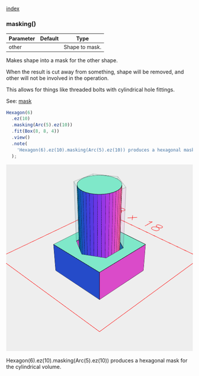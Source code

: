 [index](../../nb/api/index.md)
### masking()
Parameter|Default|Type
---|---|---
|other||Shape to mask.

Makes shape into a mask for the other shape.

When the result is cut away from something, shape will be removed, and other will not be involved in the operation.

This allows for things like threaded bolts with cylindrical hole fittings.

See: [mask](../../nb/api/mask.md)

```JavaScript
Hexagon(6)
  .ez(10)
  .masking(Arc(5).ez(10))
  .fit(Box(8, 8, 4))
  .view()
  .note(
    'Hexagon(6).ez(10).masking(Arc(5).ez(10)) produces a hexagonal mask for the cylindrical volume.'
  );
```

![Image](masking.md.0.png)

Hexagon(6).ez(10).masking(Arc(5).ez(10)) produces a hexagonal mask for the cylindrical volume.
